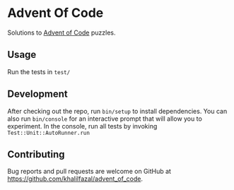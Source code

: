 # Advent Of Code

Solutions to [Advent of Code](http://advent_of_code.com/) puzzles.

## Usage

Run the tests in `test/`

## Development

After checking out the repo, run `bin/setup` to install dependencies. You can also run `bin/console` for an interactive prompt that will allow you to experiment. In the console, run all tests by invoking `Test::Unit::AutoRunner.run`

## Contributing

Bug reports and pull requests are welcome on GitHub at https://github.com/khalilfazal/advent_of_code.